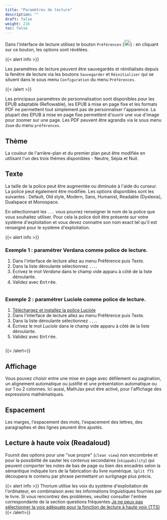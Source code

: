 ```yaml
---
title: "Paramètres de lecture"
description: ""
draft: false
weight: 216
toc: false
---
```

Dans l'interface de lecture utilisez le bouton `Préférences` 
(<img class="icons" src="/images/icons/font-size.svg" alt="" width="20px"/>)
: en cliquant sur ce bouton, les options sont révélées.

{{< alert info >}}

Les paramétres de lecture peuvent être sauvegardés et réinitialisés depuis la fenétre de lecture via les boutons `Sauvegarder` et `Réinitialiser` qui se situent dans le sous menu `Configuration` du menu `Préférences`.

{{< /alert >}}

Les principaux paramètres de personnalisation sont disponibles pour les EPUB adaptable (Reflowable), les EPUB à mise en page fixe et les formats PDF ne permettent tout simplement pas de personnaliser l'apparence. La plupart des EPUB à mise en page fixe permettent d'ouvrir une vue d'image pour zoomer sur une page. Les PDF peuvent être agrandis via le sous menu `Zoom` du menu `préférences`.
## Thème
La couleur de l'arrière-plan et du premier plan peut être modifiée en utilisant 
l'un des trois thèmes disponibles - Neutre, Sépia et Nuit.
        
## Texte 
La taille de la police peut être augmentée ou diminuée à l'aide du curseur. 
La police peut également être modifiée. Les options disponibles sont les suivantes
 : Default, Old style, Modern, Sans, Humanist, Readable (Dyslexia), 
 Dualspace et Monospace.

En sélectionnant les `...` vous pourrez renseigner le nom de la police que 
vous souhaitez utiliser. Pour cela la police doit être présente sur votre système 
d'exploitation et vous devez connaitre son nom exact tel qu'il est renseigné pour 
le système d'exploitation. 

{{< alert info >}}


### Exemple 1 : paramétrer Verdana comme police de lecture.
1. Dans l'interface de lecture allez au menu Préférence puis Texte. 
2. Dans la liste déroulante sélectionnez `...`.
3. Écrivez le mot *Verdana* dans le champ vide apparu à côté de la liste déroulante. 
4. Validez avec <kbd>Entrée</kbd>.

<img class="icons" src="/images/local-fr/thorium-verdana.png" alt=""/>




### Exemple 2 : paramétrer Luciole comme police de lecture.

1. [Téléchargez et installez la police Luciole](https://www.luciole-vision.com/Fichiers/Luciole-Regular.ttf)
2. Dans l'interface de lecture allez au menu Préférence puis Texte. 
3. Dans la liste déroulante sélectionnez `...`.
4. Écrivez le mot *Luciole* dans le champ vide apparu à côté de la liste déroulante. 
5. Validez avec <kbd>Entrée</kbd>.



<img class="icons" src="/images/local-fr/thorium-luciole.png" alt=""/>



{{< /alert>}}

## Affichage 
Vous pouvez choisir entre une mise en page avec défilement ou pagination, 
un alignement automatique ou justifié et une présentation automatique ou 
sur 1 ou 2 colonnes. Ici aussi, MathJax peut être activé, pour l'affichage 
des expressions mathématiques.

## Espacement
Les marges, l'espacement des mots, l'espacement des lettres, des paragraphes 
et des lignes peuvent être ajustés.

## Lecture à haute voix (Readaloud)
Fournit des options pour une "vue propre" (`clean view`) non encombrée et pour 
la possibilité de sauter les contenus secondaires (`skippability`) qui peuvent 
comporter les notes de bas de page ou bien des encadrés selon la sémantique 
indiquée lors de la fabrication du livre numérique.
`Split TTS` découpera le contenu par phrase permettant un surlignage plus précis.

{{< alert info >}}
Thorium utilise les voix du système d'exploitation de l'ordinateur, en combinaison avec les informations linguistiques fournies par le livre. Si vous rencontrez des problèmes, veuillez consulter l'entrée correspondante de la section questions fréquentes [Je ne peux pas sélectionner la voix adéquate pour la fonction de lecture à haute voix (TTS)](../400_resources/430_faq#TTSvoicesFR)
{{< /alert>}}